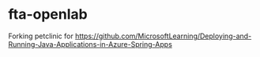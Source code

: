 # fta-openlab
Forking petclinic for https://github.com/MicrosoftLearning/Deploying-and-Running-Java-Applications-in-Azure-Spring-Apps
